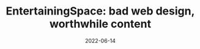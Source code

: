 ---
title: "EntertainingSpace: bad web design, worthwhile content"
bookmark: "https://entertaining.space/"
date: 2022-06-14
tags:
  - Bookmark
---
